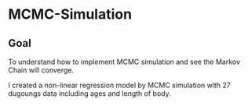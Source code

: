 # MCMC-Simulation

## Goal
To understand how to implement MCMC simulation and see the Markov Chain will converge.

I created a non-linear regression model by MCMC simulation with 27 dugoungs data including ages and length of body. 
